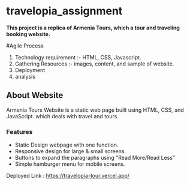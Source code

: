 # travelopia_assignment

**This project is a replica of Armenia Tours, which a tour and traveling booking website.**

#Agile Process
1. Technology requirement :- HTML, CSS, Javascript.
2. Gathering Resources :- images, content, and sample of website.
3. Deployment
4. analysis

## About Website
Armenia Tours Website is a static web page built using HTML, CSS, and JavaScript. which deals with travel and tours.

### Features

- Static Design webpage with one function.
- Responsive design for large & small screens.
- Buttons to expand the paragraphs using "Read More/Read Less"
- Simple hamburger menu for mobile screens.

Deployed Link : https://travelopia-tour.vercel.app/
